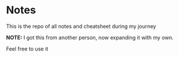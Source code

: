 # Notes

This is the repo of all notes and cheatsheet during my journey

**NOTE:** I got this from another person, now expanding it with my own.

Feel free to use it
